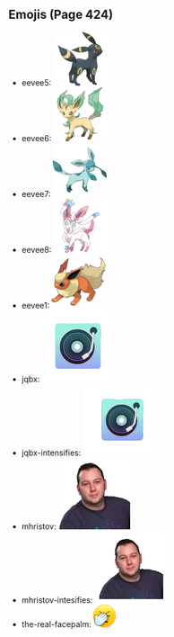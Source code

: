 
## Emojis (Page 424)

* eevee5: ![eevee5](output/eevee5.png)
* eevee6: ![eevee6](output/eevee6.png)
* eevee7: ![eevee7](output/eevee7.png)
* eevee8: ![eevee8](output/eevee8.png)
* eevee1: ![eevee1](output/eevee1.png)
* jqbx: ![jqbx](output/jqbx.png)
* jqbx-intensifies: ![jqbx-intensifies](output/jqbx-intensifies.gif)
* mhristov: ![mhristov](output/mhristov.png)
* mhristov-intesifies: ![mhristov-intesifies](output/mhristov-intesifies.gif)
* the-real-facepalm: ![the-real-facepalm](output/the-real-facepalm.png)
